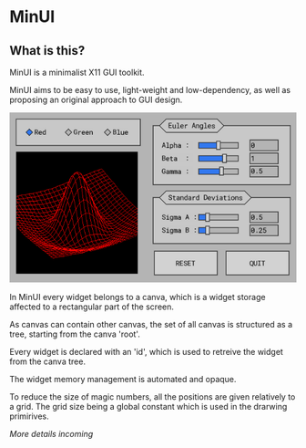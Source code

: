 # MinUI

## What is this?

MinUI is a minimalist X11 GUI toolkit.

MinUI aims to be easy to use, light-weight and low-dependency, as well as proposing an original approach to GUI design.

<p align="center">
  <img src="https://github.com/Cryst4L/MinUI/blob/master/demo.gif"/>
</p>

In MinUI every widget belongs to a canva, which is a widget storage affected to a rectangular part of the screen.

As canvas can contain other canvas, the set of all canvas is structured as a tree, starting from the canva 'root'.

Every widget is declared with an 'id', which is used to retreive the widget from the canva tree.

The widget memory management is automated and opaque.

To reduce the size of magic numbers, all the positions are given relatively to a grid. The grid size being a global constant which is used in the drarwing primirives.

*More details incoming*

